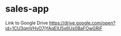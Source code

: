 # sales-app

Link to Google Drive
https://drive.google.com/open?id=1CU3qmVHvO7jYAqEIU5x6Us0BaFOwGRiF
